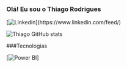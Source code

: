 

### Olá! Eu sou o Thiago Rodrigues 

[![Linkedin](https://img.shields.io/badge/LinkedIn-0077B5?style=for-the-badge&logo=linkedin&logoColor=white.)](https://www.linkedin.com/feed/)



![Thiago GitHub stats](https://github-readme-stats.vercel.app/api?username=thii-rodriguees&show_icons=true&theme=radical)

###Tecnologias

[![Power BI](0x2364858d486c34a790c8c653dedf10159e51649020c00c4dc781b4a481b9bb15)] 


